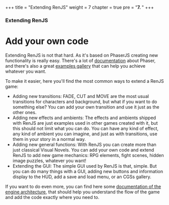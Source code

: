 +++
title = "Extending RenJS"
weight = 7
chapter = true
pre = "<b>7. </b>"
+++

### Extending RenJS

# Add your own code

Extending RenJS is not that hard. As it's based on PhaserJS creating new functionality is really easy. There's a lot of [documentation](https://phaser.io/docs/2.6.2/index) about Phaser, and there's also a great [examples gallery](https://phaser.io/examples) that can help you achieve whatever you want. 

To make it easier, here you'll find the most common ways to extend a RenJS game:

* Adding new transitions: FADE, CUT and MOVE are the most usual transitions for characters and background, but what if you want to do something else? You can add your own transition and use it just as the other ones.
* Adding new effects and ambients: The effects and ambients shipped with RenJS are just examples used in other games created with it, but this should not limit what you can do. You can have any kind of effect, any kind of ambient you can imagine, and just as with transitions, use them in your story in a normal way.
* Adding new general functions: With RenJS you can create more than just classical Visual Novels. You can add your own code and extend RenJS to add new game mechanics: RPG elements, fight scenes, hidden image puzzles, whatever you want!
* Extending the GUI: The simple GUI used by RenJS is that, simple. But you can do many things with a GUI, adding new buttons and information display to the HUD, add a save and load menu, or an CGSs gallery.

If you want to do even more, you can find here some [documentation of the engine architecture](/docs), that should help you understand the flow of the game and add the code exactly where you need to.
